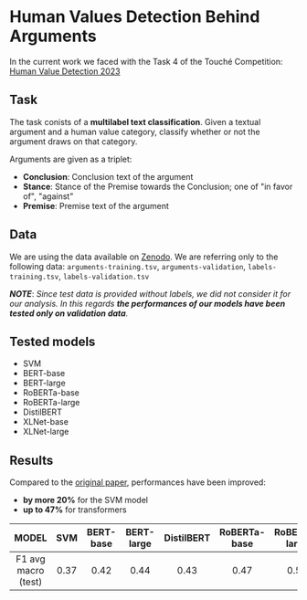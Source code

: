 # Human Values Detection Behind Arguments
In the current work we faced with the Task 4 of the Touché Competition: [Human Value Detection 2023](https://touche.webis.de/semeval23/touche23-web/index.html)
## Task
The task conists of a **multilabel text classification**. Given a textual argument and a human value category, classify whether or not the argument draws on that category.

Arguments are given as a triplet: 
- **Conclusion**: Conclusion text of the argument
- **Stance**: Stance of the Premise towards the Conclusion; one of "in favor of", "against"
- **Premise**: Premise text of the argument

## Data 
We are using the data available on [Zenodo](https://zenodo.org/record/7550385#.Y8wMquzMK3I).
We are referring only to the following data: `arguments-training.tsv`, `arguments-validation`, `labels-training.tsv`, `labels-validation.tsv`


***NOTE***: *Since test data is provided without labels, we did not consider it for our analysis. In this regards **the performances of our models have been tested only on validation data**.*


## Tested models
- SVM
- BERT-base
- BERT-large
- RoBERTa-base
- RoBERTa-large
- DistilBERT
- XLNet-base
- XLNet-large

## Results
Compared to the [original paper](https://aclanthology.org/2022.acl-long.306.pdf), performances have been improved: 
- **by more 20%** for the SVM model
- **up to 47%** for transformers

| MODEL               | SVM  | BERT-base | BERT-large | DistilBERT | RoBERTa-base | RoBERTa-large | XLNet-base | XLNet-large |   
|:-------------------:|:----:|:---------:|:----------:|:----------:|:------------:|:-------------:|:----------:|:-----------:|
| F1 avg macro (test) | 0.37 | 0.42      | 0.44       | 0.43       | 0.47         | 0.50          | 0.44       | 0.50        |   

